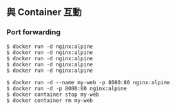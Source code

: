 ## 與 Container 互動

### Port forwarding

```
$ docker run -d nginx:alpine
$ docker run -d nginx:alpine
$ docker run -d nginx:alpine
$ docker run -d nginx:alpine
$ docker run -d nginx:alpine
```

```
$ docker run -d --name my-web -p 8080:80 nginx:alpine
$ docker run -d -p 8080:80 nginx:alpine
$ docker container stop my-web
$ docker container rm my-web
```